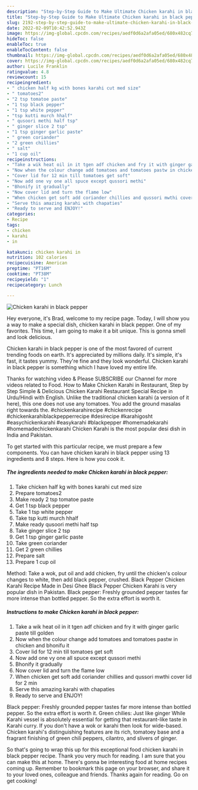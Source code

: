 ```yaml
---
description: "Step-by-Step Guide to Make Ultimate Chicken karahi in black pepper"
title: "Step-by-Step Guide to Make Ultimate Chicken karahi in black pepper"
slug: 2192-step-by-step-guide-to-make-ultimate-chicken-karahi-in-black-pepper
date: 2022-02-09T10:42:52.943Z
image: https://img-global.cpcdn.com/recipes/aedf0d6a2afa05ed/680x482cq70/chicken-karahi-in-black-pepper-recipe-main-photo.jpg
hideToc: false
enableToc: true
enableTocContent: false
thumbnail: https://img-global.cpcdn.com/recipes/aedf0d6a2afa05ed/680x482cq70/chicken-karahi-in-black-pepper-recipe-main-photo.jpg
cover: https://img-global.cpcdn.com/recipes/aedf0d6a2afa05ed/680x482cq70/chicken-karahi-in-black-pepper-recipe-main-photo.jpg
author: Lucile Franklin
ratingvalue: 4.8
reviewcount: 15
recipeingredient:
- " chicken half kg with bones karahi cut med size"
- " tomatoes2"
- "2 tsp tomatoe paste"
- "1 tsp black pepper"
- "1 tsp white pepper"
- "tsp kutti murch hhalf"
- " qusoori methi half tsp"
- " ginger slice 2 tsp"
- "1 tsp ginger garlic paste"
- " green coriander"
- "2 green chillies"
- " salt"
- "1 cup oil"
recipeinstructions:
- "Take a wik heat oil in it tgen adf chicken and fry it with ginger garlic paste till golden"
- "Now when the colour change add tomatoes and tomatoes pastw in chicken and bhonifu it"
- "Cover lid for 12 min till tomatoes get soft"
- "Now add one vy one all spuce except qussori methi"
- "Bhonify it gradually"
- "Now cover lid and turn the flame low"
- "When chicken get soft add coriander chillies and qussori mwthi cover lid for 2 min"
- "Serve this amazing karahi with chapaties"
- "Ready to serve and ENJOY!"
categories:
- Recipe
tags:
- chicken
- karahi
- in

katakunci: chicken karahi in 
nutrition: 102 calories
recipecuisine: American
preptime: "PT16M"
cooktime: "PT38M"
recipeyield: "1"
recipecategory: Lunch

---
```



![Chicken karahi in black pepper](https://img-global.cpcdn.com/recipes/aedf0d6a2afa05ed/680x482cq70/chicken-karahi-in-black-pepper-recipe-main-photo.jpg)

Hey everyone, it's Brad, welcome to my recipe page. Today, I will show you a way to make a special dish, chicken karahi in black pepper. One of my favorites. This time, I am going to make it a bit unique. This is gonna smell and look delicious.

Chicken karahi in black pepper is one of the most favored of current trending foods on earth. It's appreciated by millions daily. It's simple, it's fast, it tastes yummy. They're fine and they look wonderful. Chicken karahi in black pepper is something which I have loved my entire life.

Thanks for watching video & Please SUBSCRIBE our Channel for more videos related to Food. How to Make Chicken Karahi in Restaurant, Step by Step Simple & Delicious Chicken Karahi Restaurant Special Recipe in Urdu/Hindi with English. Unlike the traditional chicken karahi (a version of it here), this one does not use any tomatoes. You add the ground masalas right towards the. #chickenkarahirecipe #chickenrecipe #chickenkarahiblackpepperrecipe #desirecipe #karahigosht #easychickenkarahi #easykarahi #blackpepper #homemadekarahi #homemadechickenkarahi Chicken Karahi is the most popular desi dish in India and Pakistan.


To get started with this particular recipe, we must prepare a few components. You can have chicken karahi in black pepper using 13 ingredients and 8 steps. Here is how you cook it.

<!--inarticleads1-->

##### The ingredients needed to make Chicken karahi in black pepper:

1. Take  chicken half kg with bones karahi cut med size
1. Prepare  tomatoes2
1. Make ready 2 tsp tomatoe paste
1. Get 1 tsp black pepper
1. Take 1 tsp white pepper
1. Take tsp kutti murch hhalf
1. Make ready  qusoori methi half tsp
1. Take  ginger slice 2 tsp
1. Get 1 tsp ginger garlic paste
1. Take  green coriander
1. Get 2 green chillies
1. Prepare  salt
1. Prepare 1 cup oil


Method: Take a wok, put oil and add chicken, fry until the chicken&#39;s colour changes to white, then add black pepper, crushed. Black Pepper Chicken Karahi Recipe Made in Desi Ghee Black Pepper Chicken Karahi is very popular dish in Pakistan. Black pepper: Freshly grounded pepper tastes far more intense than bottled pepper. So the extra effort is worth it. 

<!--inarticleads2-->

##### Instructions to make Chicken karahi in black pepper:

1. Take a wik heat oil in it tgen adf chicken and fry it with ginger garlic paste till golden
1. Now when the colour change add tomatoes and tomatoes pastw in chicken and bhonifu it
1. Cover lid for 12 min till tomatoes get soft
1. Now add one vy one all spuce except qussori methi
1. Bhonify it gradually
1. Now cover lid and turn the flame low
1. When chicken get soft add coriander chillies and qussori mwthi cover lid for 2 min
1. Serve this amazing karahi with chapaties
1. Ready to serve and ENJOY!

Black pepper: Freshly grounded pepper tastes far more intense than bottled pepper. So the extra effort is worth it. Green chilies: Just like ginger While Karahi vessel is absolutely essential for getting that restaurant-like taste in Karahi curry. If you don&#39;t have a wok or karahi then look for wide-based. Chicken karahi&#39;s distinguishing features are its rich, tomatoey base and a fragrant finishing of green chili peppers, cilantro, and slivers of ginger. 

So that's going to wrap this up for this exceptional food chicken karahi in black pepper recipe. Thank you very much for reading. I am sure that you can make this at home. There's gonna be interesting food at home recipes coming up. Remember to bookmark this page on your browser, and share it to your loved ones, colleague and friends. Thanks again for reading. Go on get cooking!
